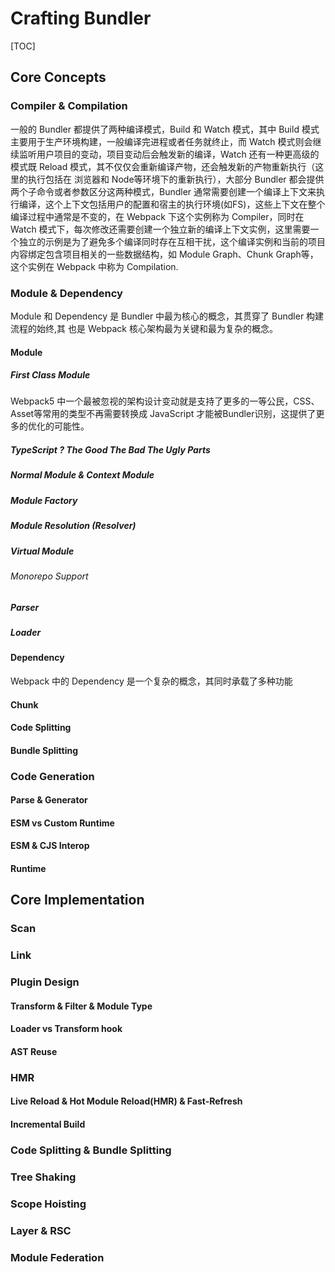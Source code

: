 # Crafting Bundler
[TOC]
## Core Concepts
### Compiler & Compilation
一般的 Bundler 都提供了两种编译模式，Build 和 Watch 模式，其中 Build 模式主要用于生产环境构建，一般编译完进程或者任务就终止，而 Watch 模式则会继续监听用户项目的变动，项目变动后会触发新的编译，Watch 还有一种更高级的模式既 Reload 模式，其不仅仅会重新编译产物，还会触发新的产物重新执行（这里的执行包括在 浏览器和 Node等环境下的重新执行），大部分 Bundler 都会提供两个子命令或者参数区分这两种模式，Bundler 通常需要创建一个编译上下文来执行编译，这个上下文包括用户的配置和宿主的执行环境(如FS)，这些上下文在整个编译过程中通常是不变的，在 Webpack 下这个实例称为 Compiler，同时在 Watch 模式下，每次修改还需要创建一个独立新的编译上下文实例，这里需要一个独立的示例是为了避免多个编译同时存在互相干扰，这个编译实例和当前的项目内容绑定包含项目相关的一些数据结构，如 Module Graph、Chunk Graph等，这个实例在 Webpack 中称为 Compilation.


### Module & Dependency
Module 和 Dependency 是 Bundler 中最为核心的概念，其贯穿了 Bundler 构建流程的始终,其 也是 Webpack 核心架构最为关键和最为复杂的概念。
#### Module
##### First Class Module
Webpack5 中一个最被忽视的架构设计变动就是支持了更多的一等公民，CSS、Asset等常用的类型不再需要转换成 JavaScript 才能被Bundler识别，这提供了更多的优化的可能性。

##### TypeScript ? The Good The Bad The Ugly Parts
##### Normal Module & Context Module
##### Module Factory
##### Module Resolution (Resolver)
##### Virtual Module
###### Monorepo Support
##### Parser
##### Loader


#### Dependency 
Webpack 中的 Dependency 是一个复杂的概念，其同时承载了多种功能
#### Chunk
#### Code Splitting
#### Bundle Splitting

### Code Generation
#### Parse & Generator
#### ESM vs Custom Runtime
#### ESM & CJS Interop
#### Runtime

## Core Implementation
### Scan
### Link
### Plugin Design

#### Transform & Filter & Module Type

#### Loader vs Transform hook

#### AST Reuse

### HMR
#### Live Reload & Hot Module Reload(HMR) & Fast-Refresh

#### Incremental Build
### Code Splitting & Bundle Splitting

### Tree Shaking

### Scope Hoisting

### Layer & RSC

### Module Federation

